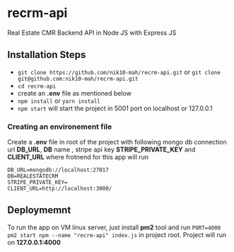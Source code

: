 # recrm-api
Real Estate CMR Backend API in Node JS with Express JS

## Installation Steps
 - `git clone https://github.com/nik10-mah/recrm-api.git` or `git clone git@github.com:nik10-mah/recrm-api.git`
 - `cd recrm-api`
 - create an **.env** file as mentioned below
 - `npm install` or `yarn install`
 - `npm start` will start the project in 5001 port on localhost or 127.0.0.1 


### Creating an environement file
Create a **.env** file in root of the project with following mongo db connection url **DB_URL**, **DB** name , stripe api key **STRIPE_PRIVATE_KEY** and  **CLIENT_URL** where frotnend for this app will run
```
DB_URL=mongodb://localhost:27017
DB=REALESTATECRM
STRIPE_PRIVATE_KEY=
CLIENT_URL=http://localhost:3000/
```

## Deploymemnt
To run the app on VM linux server, just install **pm2** tool and run `PORT=4000 pm2 start npm --name "recrm-api" index.js` in project root. Project will run on **127.0.0.1:4000**
